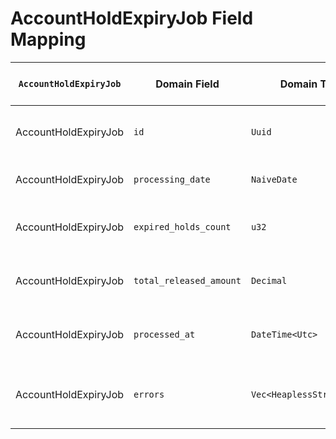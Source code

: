 # AccountHoldExpiryJob Field Mapping

| `AccountHoldExpiryJob` | Domain Field | Domain Type | DB Field | DB Type | DB column | column type | Description | Change to Perform |
|---|---|---|---|---|---|---|---|---|
| AccountHoldExpiryJob | `id` | `Uuid` | `id` | `Uuid` | `id` | `UUID` | Unique identifier for the expiry job | none |
| AccountHoldExpiryJob | `processing_date` | `NaiveDate` | `processing_date` | `NaiveDate` | `processing_date` | `DATE` | The date the job was processed | none |
| AccountHoldExpiryJob | `expired_holds_count` | `u32` | `expired_holds_count` | `i32` | `expired_holds_count` | `INTEGER` | The number of holds that expired | none |
| AccountHoldExpiryJob | `total_released_amount` | `Decimal` | `total_released_amount` | `Decimal` | `total_released_amount` | `DECIMAL` | The total amount released by the job | none |
| AccountHoldExpiryJob | `processed_at` | `DateTime<Utc>` | `processed_at` | `DateTime<Utc>` | `processed_at` | `TIMESTAMPTZ` | Timestamp of when the job was processed | none |
| AccountHoldExpiryJob | `errors` | `Vec<HeaplessString<100>>` | `errors` | `Option<Vec<String>>` | `errors` | `TEXT[]` | Any errors that occurred during processing | none |